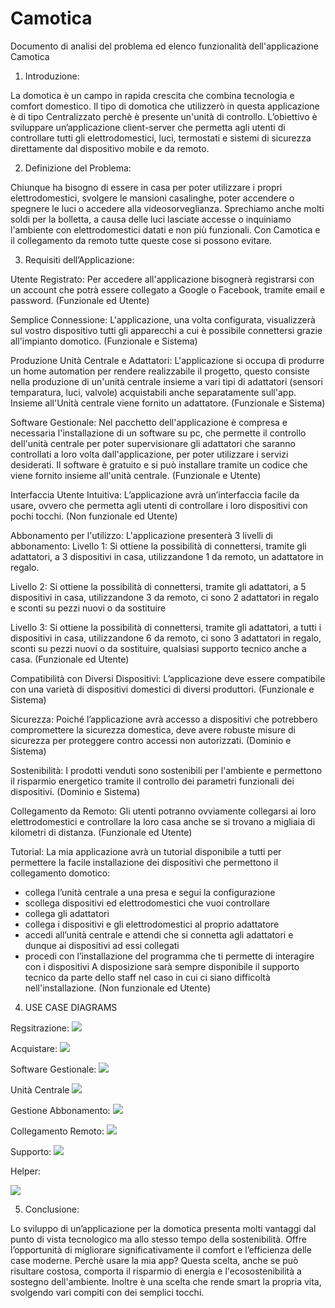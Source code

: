 # Camotica
Documento di analisi del problema ed elenco funzionalità dell'applicazione Camotica

1. Introduzione:

La domotica è un campo in rapida crescita che combina tecnologia e comfort domestico. Il tipo di domotica che utilizzerò in questa applicazione è di tipo Centralizzato perchè è presente un'unità di controllo.
L’obiettivo è sviluppare un’applicazione client-server che permetta agli utenti di controllare tutti gli elettrodomestici, luci, termostati e sistemi di sicurezza direttamente dal dispositivo mobile e da remoto. 

2. Definizione del Problema:

Chiunque ha bisogno di essere in casa per poter utilizzare i propri elettrodomestici, svolgere le mansioni casalinghe, poter accendere o spegnere le luci o accedere alla videosorveglianza.
Sprechiamo anche molti soldi per la bolletta, a causa delle luci lasciate accesse o inquiniamo l'ambiente con elettrodomestici datati e non più funzionali.
Con Camotica e il collegamento da remoto tutte queste cose si possono evitare.

3. Requisiti dell’Applicazione:

Utente Registrato: Per accedere all'applicazione bisognerà registrarsi con un account che potrà essere collegato a Google o Facebook, tramite email e password. (Funzionale ed Utente)

Semplice Connessione: L'applicazione, una volta configurata, visualizzerà sul vostro dispositivo tutti gli apparecchi a cui è possibile connettersi grazie all'impianto domotico. (Funzionale e Sistema)

Produzione Unità Centrale e Adattatori: L'applicazione si occupa di produrre un home automation per rendere realizzabile il progetto, questo consiste nella produzione di un'unità centrale insieme a vari tipi di adattatori (sensori temparatura, luci, valvole) acquistabili anche separatamente sull'app. Insieme all'Unità centrale viene fornito un adattatore. (Funzionale e Sistema) 

Software Gestionale: Nel pacchetto dell'applicazione è  compresa e necessaria l'installazione di un software su pc, che permette il controllo dell'unità centrale per poter supervisionare gli adattatori che saranno controllati a loro volta dall'applicazione, per poter utilizzare i servizi desiderati. Il software è gratuito e si può installare tramite un codice che viene fornito insieme all'unità centrale. (Funzionale e Utente) 

Interfaccia Utente Intuitiva: L’applicazione avrà un’interfaccia facile da usare, ovvero che permetta agli utenti di controllare i loro dispositivi con pochi tocchi. (Non funzionale ed Utente)

Abbonamento per l'utilizzo: L'applicazione presenterà 3 livelli di abbonamento:
Livello 1: Si ottiene la possibilità di connettersi, tramite gli adattatori,  a 3 dispositivi in casa, utilizzandone 1 da remoto, un adattatore in regalo. 

Livello 2: Si ottiene la possibilità di connettersi, tramite gli adattatori,  a 5 dispositivi in casa, utilizzandone 3 da remoto, ci sono 2 adattatori in regalo e sconti su pezzi nuovi o da sostituire  

Livello 3: Si ottiene la possibilità di connettersi, tramite gli adattatori,  a tutti i dispositivi in casa, utilizzandone 6 da remoto, ci sono 3 adattatori in regalo, sconti su pezzi nuovi o da sostituire, qualsiasi supporto tecnico anche a casa. (Funzionale ed Utente)

Compatibilità con Diversi Dispositivi: L’applicazione deve essere compatibile con una varietà di dispositivi domestici di diversi produttori. (Funzionale e Sistema)

Sicurezza: Poiché l’applicazione avrà accesso a dispositivi che potrebbero compromettere la sicurezza domestica, deve avere robuste misure di sicurezza per proteggere contro accessi non autorizzati. (Dominio e Sistema)

Sostenibilità: I prodotti venduti sono sostenibili per l'ambiente e permettono il risparmio energetico tramite il controllo dei parametri funzionali dei dispositivi. (Dominio e Sistema)

Collegamento da Remoto: Gli utenti potranno ovviamente collegarsi ai loro elettrodomestici e controllare la loro casa anche se si trovano a migliaia di kilometri di distanza. (Funzionale ed Utente)

Tutorial: La mia applicazione avrà un tutorial disponibile a tutti per permettere la facile installazione dei dispositivi che permettono il collegamento domotico: 
- collega l’unità centrale a una presa e segui la configurazione
- scollega dispositivi ed elettrodomestici che vuoi controllare
- collega gli adattatori
- collega i dispositivi e gli elettrodomestici al proprio adattatore
- accedi all’unità centrale e attendi che si connetta agli adattatori e dunque ai dispositivi ad essi collegati
- procedi con l’installazione del programma che ti permette di interagire con i dispositivi
A disposizione sarà sempre disponibile il supporto tecnico da parte dello staff nel caso in cui ci siano difficoltà nell'installazione. (Non funzionale ed Utente)

4. USE CASE DIAGRAMS

Regsitrazione:
<img src="http://yuml.me/diagram/scruffy/usecase/[Utente]-(Registrazione), (Registrazione)>(Inserire Mail di Recupero), (Registrazione)>(Inserire Password e Nome Utente), [Utente]-(Login), (Login)>(Inserire Password e Nome Utente), (Registrazione)>(Account creato), (Registrazione)<(Navigazione), (Registrazione)<(Inserire Password Efficace), (Registrazione)<(Autenticazione Sicura a 2 Fattori), (Login)<(Nome Utente Errato), (Login)<(Password Errata), (Login)<(Recupero Nome Utente),(Login)<(Recupero Password), (Account Creato)<(Collegamento a Google/Facebook)">

Acquistare:
 <img src="http://yuml.me/diagram/scruffy/usecase/[Utente]-(Acquista Prodotti), (Acquista Prodotti)>(Autenticazione), (Acquista Prodotti)<(Acquisto Abbonamento), (Acquisto Abbonamento)>(Scelta Livello Abbonamento), (Acquisto Abbonamento)>(Account Servizi Abbonato), (Acquista Prodotti)<(Acquisto Unità Centrale ed Adattatori), (Acquisto Unità Centrale ed Adattatori)>(Aggiungere Carta), (Acquisto Abbonamento)>(Aggiungere Carta), (Aggiungere Carta)>(Transazione), [Staff]-(Riceve Ordine), (Riceve Ordine)>(Transazione), [Staff]-(Rifiuta Ordine), (Rifiuta Ordine)>(Prodotto non Disponibile), [Staff]-(Spedisce Ordine), (Spedisce Ordine)>(Imballaggio Unità Principale ed Adattatori), [Sistema Bancario]-(Accetta Transazione), [Sistema Bancario]-(Rifiuta Transazione), (Accetta Transazione)>(Effettua Pagamento), (Rifiuta Transazione)>(Comunica Errore), (Comunica Errore)<(Carta Scaduta)">

Software Gestionale:
 <img src="http://yuml.me/diagram/scruffy/usecase/[Utente]-(Inserisce Codice Software Gestionale),[Utente]-(Scaricare Sofware Gestionale),[Software Gestionale]-(Connesso Unità Principale), (Connesso Unità Principale)>(Scaricare Software Gestionale), [Software Gestionale]-(Gestione Unità Principale), (Gestione Unità Principale)>(Scaricare Software Gestionale), [Software Gestionale]-(Supervisione Adattatori),(Supervisione Adattatori)>(Scaricare Software Gestionale)">

Unità Centrale 
<img src="http://yuml.me/diagram/scruffy/usecase/[Utente]-(Installazione Unità Centrale), [Utente]-(Installazione Adattatori), (Installazione Adattatori)>(Compatibilità Universale),(Installazione Unità Centrale)<(Lettura Tutorial), (Installazione Adattatori)<(Lettura Tutorial)">

Gestione Abbonamento:
<img src="http://yuml.me/diagram/scruffy/usecase/[Utente]-(Acquisto Abbonamento), (Acquisto Abbonamento)>(Autenticazione), (Acquisto Abbonamento)>(Scelta Livello Abbonamento), (Acquisto Abbonamento)>(Account Servizi Abbonato), (Acquisto Abbonamento)>(Aggiungere Carta), (Aggiungere Carta)>(Transazione), [Utente Abbonato]-(Abbonamento Livello 1), [Utente Abbonato]-(Abbonamento Livello 2), [Utente Abbonato]-(Abbonamento Livello 3), [Utente Abbonato]-(Gestione Adattatori),(Abbonamento Livello 1)>(Controllo 3 Dispositivi), (Abbonamento Livello 1)>(Controllo da Remoto 1 Dispositivo), (Abbonamento Livello 1)>(Adattatore Regalo), (Abbonamento Livello 2)>(Controllo 5 Dispositivi), (Abbonamento Livello 2)>(Controllo da Remoto 3 Dispositivi), (Abbonamento Livello 2)>(2 Adattatori Regalo), (Abbonamento Livello 2)>(Sconti Pezzi), (Abbonamento Livello 3)>(Controllo Dispositivi), (Abbonamento Livello 3)>(Controllo da Remoto 6 Dispositivi),(Abbonamento Livello 3)>(3 Adattatori Regalo), (Abbonamento Livello 3)>(Sconti Pezzi),(Abbonamento Livello 3)>(Supporto Tecnico a Casa)">

Collegamento Remoto: 
<img src="http://yuml.me/diagram/scruffy/usecase/[Utente Abbonato]-(Collegamento da Remoto),(Collegamento da Remoto)>(Autenticazione), (Collegamento da Remoto)>(Acquisto Abbonamento),(Collegamento da Remoto)<(Controllo Parametri Funzionali Dispositivi), (Controllo Parametri Funzionali Dispositivi)>(Acquisto Abbonamento)">

Supporto:
 <img src="http://yuml.me/diagram/scruffy/usecase/ [Utente]-(Richiede Supporto Online), [Utente]-(Richiede Supporto Fisico), [Staff]-(Fornisce Supporto Fisico), [Staff]-(Fornisce Supporto Online)>">

Helper:

<img src="http://yuml.me/diagram/scruffy/usecase/ [Sistema Helper]-(Aiuta Collegare Unità Centrale), [Sistema Helper]-(Aiuta Scollegare Dispositivi), [Sistema Helper]-(Aiuta Collegare Adattatori), [Sistema Helper]-(Aiuta Collegare Dispositivi), [Sistema Helper]-(Aiuta Installare Software), [Sistema Helper]-(Invio Mail Recupero Nome Utente), [Sistema Helper]-(Invio Mail Recupero Password), (Invio Mail Recupero Nome Utente)>(Recupero Nome Utente), (Invio Mail Recupero Password)>(Recupero Password)"> 

5. Conclusione:

Lo sviluppo di un’applicazione per la domotica presenta molti vantaggi dal punto di vista tecnologico ma allo stesso tempo della sostenibilità.
Offre l’opportunità di migliorare significativamente il comfort e l’efficienza delle case moderne. 
Perchè usare la mia app? Questa scelta, anche se può risultare costosa, comporta il risparmio di energia e l'ecosostenibilità a sostegno dell'ambiente. Inoltre è una scelta che rende smart la propria vita, svolgendo vari compiti con dei semplici tocchi.
